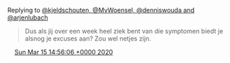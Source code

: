 Replying to [@kjeldschouten, @MvWoensel, @denniswouda and @arjenlubach](https://twitter.com/kjeldschouten/status/1239157806378504192)

> Dus als jij over een week heel ziek bent van die symptomen biedt je alsnog je excuses aan? Zou wel netjes zijn\.

<img src="../../media/tweet.ico" width="12" /> [Sun Mar 15 14:56:06 +0000 2020](https://twitter.com/DromerDenker/status/1239203726281367554)